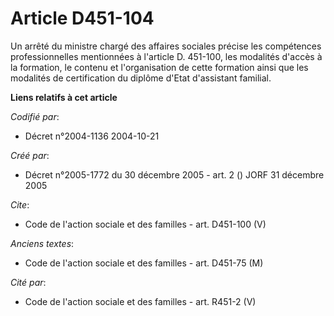 # Article D451-104

Un arrêté du ministre chargé des affaires sociales précise les compétences professionnelles mentionnées à l'article D.
451-100, les modalités d'accès à la formation, le contenu et l'organisation de cette formation ainsi que les modalités de
certification du diplôme d'Etat d'assistant familial.

**Liens relatifs à cet article**

_Codifié par_:

  - Décret n°2004-1136 2004-10-21

_Créé par_:

  - Décret n°2005-1772 du 30 décembre 2005 - art. 2 () JORF 31 décembre 2005

_Cite_:

  - Code de l'action sociale et des familles - art. D451-100 (V)

_Anciens textes_:

  - Code de l'action sociale et des familles - art. D451-75 (M)

_Cité par_:

  - Code de l'action sociale et des familles - art. R451-2 (V)
